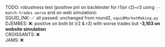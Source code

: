 TODO: robustness test (positive pnl on backtester for r1(or r2)~r3 using `--match-trades worse` and on web simulation):\
SQUID_INK: ✅ all passed: unchanged from round2, `squidMarketMaking.py` \
DJEMBES: ❌: positive on both bt (r2 & r3) with worse trades but **-3,103 on website simulation** \
CROISSANTS: ❌\
JAMS: ❌
